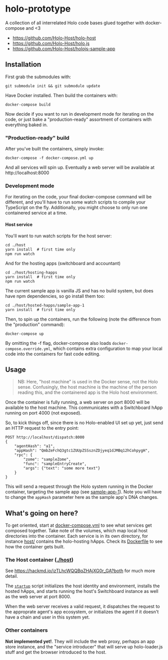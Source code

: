 # holo-prototype

A collection of all interrelated Holo code bases glued together with docker-compose and <3

* https://github.com/Holo-Host/holo-host
* https://github.com/Holo-Host/holo.js
* https://github.com/Holo-Host/holojs-sample-app

## Installation

First grab the submodules with:

    git submodule init && git submodule update

Have Docker installed. Then build the containers with:

    docker-compose build

Now decide if you want to run in development mode for iterating on the code, or just bake a "production-ready" assortment of containers with everything baked in.

### "Production-ready" build

After you've built the containers, simply invoke:

    docker-compose -f docker-compose.yml up

And all services will spin up. Eventually a web server will be available at http://localhost:8000

### Development mode

For iterating on the code, your final docker-compose command will be different, and you'll have to run some watch scripts to compile your TypeScript on the fly. Additionally, you might choose to only run one containered service at a time.

#### Host service

You'll want to run watch scripts for the host server:

    cd ./host
    yarn install  # first time only
    npm run watch

And for the hosting apps (switchboard and accountant)

    cd ./host/hosting-happs
    yarn install  # first time only
    npm run watch

The current sample app is vanilla JS and has no build system, but does have npm dependencies, so go install them too:

    cd ./host/hosted-happs/sample-app-1
    yarn install  # first time only

Then, to spin up the containers, run the following (note the difference from the "production" command):

    docker-compose up

By omitting the -f flag, docker-compose also loads `docker-compose.override.yml`, which contains extra configuration to map your local code into the containers for fast code editing.

## Usage

> NB: Here, "host machine" is used in the Docker sense, not the Holo sense. Confusingly, the host machine is the machine of the person reading this, and the containered app is the Holo host environment.

Once the container is fully running, a web server on port 8000 will be available to the host machine. This communicates with a Switchboard hApp running on port 4000 (not exposed). 

So, to kick things off, since there is no Holo-enabled UI set up yet, just send an HTTP request to the entry point:

```
POST http://localhost/dispatch:8000
{
    "agentHash": "a1",
    "appHash": "QmbZeFchQ3gtc1ZUUpZSSsznZDjyeq1dJMBq12hCohpygH",
    "rpc": {
        "zome": "sampleZome",
        "func": "sampleEntryCreate",
        "args": {"text": "some more text"}
    }
}
```

This will send a request through the Holo system running in the Docker container, targeting the sample app (see [sample-app-1](host/hosted-happs/sample-app-1)). Note you will have to change the `appHash` parameter here as the sample app's DNA changes.

## What's going on here?

To get oriented, start at [docker-compose.yml](docker-compose.yml) to see what services get composed together. Take note of the volumes, which map local host directories into the container. Each service is in its own directory, for instance [host/](host/) contains the holo-hosting hApps. Check its [Dockerfile](host/Dockerfile) to see how the container gets built.

### The Host container ([./host](host))

See https://hackmd.io/izTLhcWQQBqZHAjXG0r_GA?both for much more detail.

The [`startup`](host/bin/startup) script initializes the host identity and environment, installs the hosted hApps, and starts running the host's Switchboard instance as well as the web server at port 8000.

When the web server receives a valid request, it dispatches the request to the approprate agent's app ecosystem, or initializes the agent if it doesn't have a chain and user in this system yet.

### Other containers

**Not implemented yet!**. They will include the web proxy, perhaps an app store instance, and the "service introducer" that will serve up holo-loader.js stuff and get the browser introduced to the host.